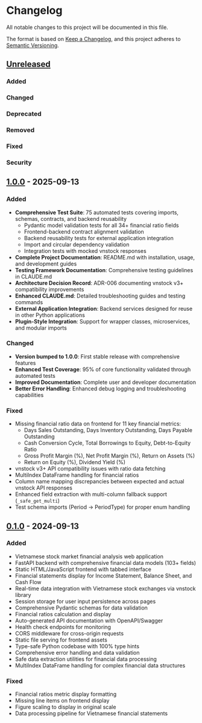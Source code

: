 # Changelog

All notable changes to this project will be documented in this file.

The format is based on [Keep a Changelog](https://keepachangelog.com/en/1.0.0/),
and this project adheres to [Semantic Versioning](https://semver.org/spec/v2.0.0.html).

## [Unreleased]

### Added

### Changed

### Deprecated

### Removed

### Fixed

### Security

## [1.0.0] - 2025-09-13

### Added
- **Comprehensive Test Suite**: 75 automated tests covering imports, schemas, contracts, and backend reusability
  - Pydantic model validation tests for all 34+ financial ratio fields
  - Frontend-backend contract alignment validation
  - Backend reusability tests for external application integration
  - Import and circular dependency validation
  - Integration tests with mocked vnstock responses
- **Complete Project Documentation**: README.md with installation, usage, and development guides
- **Testing Framework Documentation**: Comprehensive testing guidelines in CLAUDE.md
- **Architecture Decision Record**: ADR-006 documenting vnstock v3+ compatibility improvements
- **Enhanced CLAUDE.md**: Detailed troubleshooting guides and testing commands
- **External Application Integration**: Backend services designed for reuse in other Python applications
- **Plugin-Style Integration**: Support for wrapper classes, microservices, and modular imports

### Changed
- **Version bumped to 1.0.0**: First stable release with comprehensive features
- **Enhanced Test Coverage**: 95% of core functionality validated through automated tests
- **Improved Documentation**: Complete user and developer documentation
- **Better Error Handling**: Enhanced debug logging and troubleshooting capabilities

### Fixed
- Missing financial ratio data on frontend for 11 key financial metrics:
  - Days Sales Outstanding, Days Inventory Outstanding, Days Payable Outstanding
  - Cash Conversion Cycle, Total Borrowings to Equity, Debt-to-Equity Ratio
  - Gross Profit Margin (%), Net Profit Margin (%), Return on Assets (%)
  - Return on Equity (%), Dividend Yield (%)
- vnstock v3+ API compatibility issues with ratio data fetching
- MultiIndex DataFrame handling for financial ratios
- Column name mapping discrepancies between expected and actual vnstock API responses
- Enhanced field extraction with multi-column fallback support (`_safe_get_multi`)
- Test schema imports (Period → PeriodType) for proper enum handling

## [0.1.0] - 2024-09-13

### Added
- Vietnamese stock market financial analysis web application
- FastAPI backend with comprehensive financial data models (103+ fields)
- Static HTML/JavaScript frontend with tabbed interface
- Financial statements display for Income Statement, Balance Sheet, and Cash Flow
- Real-time data integration with Vietnamese stock exchanges via vnstock library
- Session storage for user input persistence across pages
- Comprehensive Pydantic schemas for data validation
- Financial ratios calculation and display
- Auto-generated API documentation with OpenAPI/Swagger
- Health check endpoints for monitoring
- CORS middleware for cross-origin requests
- Static file serving for frontend assets
- Type-safe Python codebase with 100% type hints
- Comprehensive error handling and data validation
- Safe data extraction utilities for financial data processing
- MultiIndex DataFrame handling for complex financial data structures

### Fixed
- Financial ratios metric display formatting
- Missing line items on frontend display
- Figure scaling to display in original scale
- Data processing pipeline for Vietnamese financial statements

[Unreleased]: https://github.com/tamle/richslow/compare/v1.0.0...HEAD
[1.0.0]: https://github.com/tamle/richslow/compare/v0.1.0...v1.0.0
[0.1.0]: https://github.com/tamle/richslow/releases/tag/v0.1.0